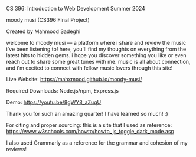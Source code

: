 CS 396: Introduction to Web Development
Summer 2024

moody musi (CS396 Final Project)

Created by Mahmood Sadeghi

welcome to moody musi — a platform where i share and review the music i've been listening to! here, you'll find my thoughts on everything from the latest hits to hidden gems. i hope you discover something you like or even reach out to share some great tunes with me. music is all about connection, and i'm excited to connect with fellow music lovers through this site!

Live Website:  https://mahxmood.github.io/moody-musi/

Required Downloads: Node.js/npm, Express.js

Demo: https://youtu.be/8gWY8_aZuqU

Thank you for such an amazing quarter! I have learned so much! :)

For citing and proper sourcing: this is a site that I used as reference: https://www.w3schools.com/howto/howto_js_toggle_dark_mode.asp

I also used Grammarly as a reference for the grammar and cohesion of my reviews!
